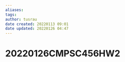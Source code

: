 ```yaml
---
aliases: 
tags:
author: tusrau
date created: 20220113 09:01
date updated: 20220126 04:47
---
```


# 20220126CMPSC456HW2

